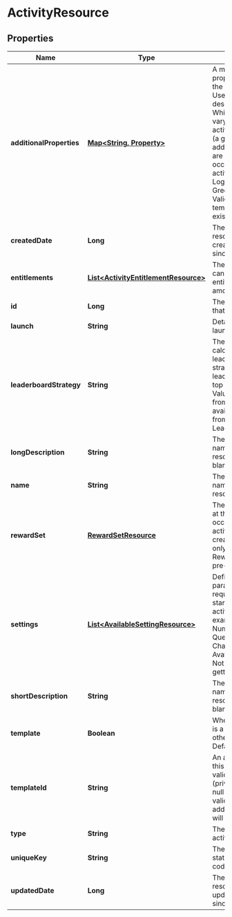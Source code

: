 
# ActivityResource

## Properties
Name | Type | Description | Notes
------------ | ------------- | ------------- | -------------
**additionalProperties** | [**Map&lt;String, Property&gt;**](Property.md) | A map of additional properties keyed on the property name. Used to further describe an activity. While settings will vary from one activity occurrence (a game) to another, additional properties are shared by all the occurrences of this activity. Ex: Activity Logo, Disclaimer, Greeting, etc. Validated against template if one exists for activities |  [optional]
**createdDate** | **Long** | The date/time this resource was created in seconds since unix epoch |  [optional]
**entitlements** | [**List&lt;ActivityEntitlementResource&gt;**](ActivityEntitlementResource.md) | The list of items that can be used for entitlement (wager amounts/etc) |  [optional]
**id** | **Long** | The unique ID for that resource |  [optional]
**launch** | **String** | Details about how to launch the activity |  [optional]
**leaderboardStrategy** | **String** | The strategy for calculating the leaderboard. No strategy means no leaderboard for the top level context. Value MUST come from the list of available strategies from the Leaderboard Service |  [optional]
**longDescription** | **String** | The user friendly name of that resource. Defaults to blank string |  [optional]
**name** | **String** | The user friendly name of that resource | 
**rewardSet** | [**RewardSetResource**](RewardSetResource.md) | The rewards to give at the end of each occurence of the activity. When creating/updating only id is used. Reward set must be pre-existing |  [optional]
**settings** | [**List&lt;AvailableSettingResource&gt;**](AvailableSettingResource.md) | Define what parameters are required/available to start and run an activity. For example: Difficulty, Number of Questions, Character name, Avatar, Duration, etc. Not populated when getting listing |  [optional]
**shortDescription** | **String** | The user friendly name of that resource. Defaults to blank string |  [optional]
**template** | **Boolean** | Whether this activity is a template for other activities. Default: false |  [optional]
**templateId** | **String** | An activity template this activity is validated against (private). May be null and no validation of additional_properties will be done |  [optional]
**type** | **String** | The type of the activity | 
**uniqueKey** | **String** | The unique key (for static reference in code) of the activity |  [optional]
**updatedDate** | **Long** | The date/time this resource was last updated in seconds since unix epoch |  [optional]



